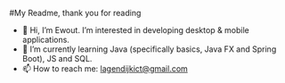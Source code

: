 #My Readme, thank you for reading
- 👋 Hi, I’m Ewout. I’m interested in developing desktop & mobile applications.
- 🌱 I’m currently learning Java (specifically basics, Java FX and Spring Boot), JS and SQL.
- 📫 How to reach me: lagendijkict@gmail.com

<!---
Anton2020/Anton2020 is a ✨ special ✨ repository because its `README.md` (this file) appears on your GitHub profile.
You can click the Preview link to take a look at your changes.
--->
